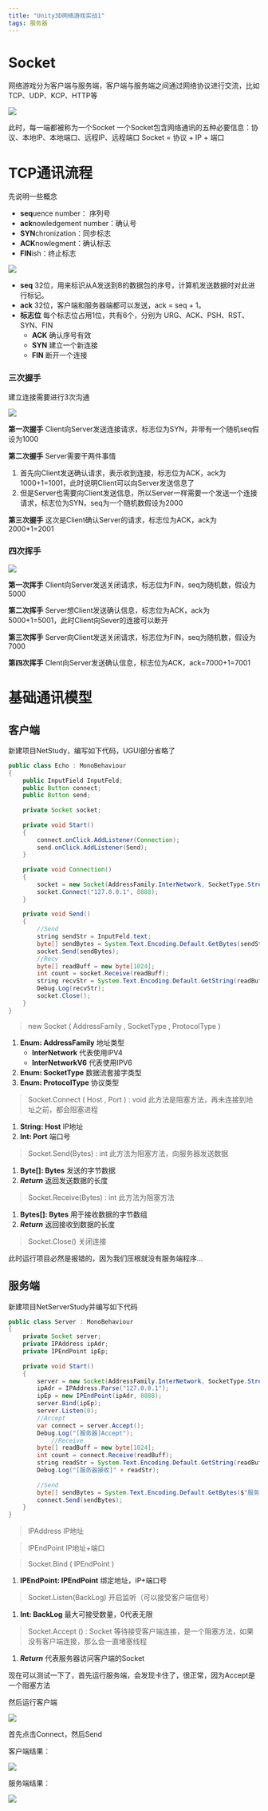 ```yaml
---
title: "Unity3D网络游戏实战1"
tags: 服务器
---
```

# Socket

网络游戏分为客户端与服务端，客户端与服务端之间通过网络协议进行交流，比如TCP、UDP、KCP、HTTP等

![](https://cdn.jsdelivr.net/gh/Gasskin/CloudImg/img/202205132121542.png)

此时，每一端都被称为一个Socket
一个Socket包含网络通讯的五种必要信息：协议、本地IP、本地端口、远程IP、远程端口
Socket = 协议 + IP + 端口
# TCP通讯流程
先说明一些概念
- **seq**uence number： 序列号
- **ack**nowledgement number：确认号
- **SYN**chronization：同步标志
- **ACK**nowlegment：确认标志
- **FIN**ish：终止标志

![](https://cdn.jsdelivr.net/gh/Gasskin/CloudImg/img/202205132152736.png)
- **seq** 32位，用来标识从A发送到B的数据包的序号，计算机发送数据时对此进行标记。
- **ack** 32位，客户端和服务器端都可以发送，ack = seq + 1。
- **标志位** 每个标志位占用1位，共有6个，分别为 URG、ACK、PSH、RST、SYN、FIN	
	- **ACK** 确认序号有效
	- **SYN** 建立一个新连接  
	- **FIN** 断开一个连接

### 三次握手

建立连接需要进行3次沟通

![](https://cdn.jsdelivr.net/gh/Gasskin/CloudImg/img/202205141718304.png)

**第一次握手** Client向Server发送连接请求，标志位为SYN，并带有一个随机seq假设为1000

**第二次握手** Server需要干两件事情
1. 首先向Client发送确认请求，表示收到连接，标志位为ACK，ack为1000+1=1001，此时说明Client可以向Server发送信息了
2. 但是Server也需要向Client发送信息，所以Server一样需要一个发送一个连接请求，标志位为SYN，seq为一个随机数假设为2000

**第三次握手**  这次是Client确认Server的请求，标志位为ACK，ack为2000+1=2001

### 四次挥手

![](https://cdn.jsdelivr.net/gh/Gasskin/CloudImg/img/202205141742868.png)

**第一次挥手** Client向Server发送关闭请求，标志位为FIN，seq为随机数，假设为5000

**第二次挥手** Server想Client发送确认信息，标志位为ACK，ack为5000+1=5001，此时Client向Sever的连接可以断开

**第三次挥手** Server向Client发送关闭请求，标志位为FIN，seq为随机数，假设为7000

**第四次挥手** Clent向Server发送确认信息，标志位为ACK，ack=7000+1=7001
# 基础通讯模型
## 客户端
新建项目NetStudy，编写如下代码，UGUI部分省略了

```java
public class Echo : MonoBehaviour 
{  
    public InputField InputFeld;  
    public Button connect;  
    public Button send;  
  
    private Socket socket;  
  
    private void Start()  
    {  
        connect.onClick.AddListener(Connection);  
        send.onClick.AddListener(Send);  
    }  
  
    private void Connection()  
    {  
        socket = new Socket(AddressFamily.InterNetwork, SocketType.Stream, ProtocolType.Tcp);  
        socket.Connect("127.0.0.1", 8888);  
    }  
  
    private void Send()  
    {  
        //Send  
        string sendStr = InputFeld.text;  
        byte[] sendBytes = System.Text.Encoding.Default.GetBytes(sendStr);  
        socket.Send(sendBytes);  
        //Recv  
        byte[] readBuff = new byte[1024];   
		int count = socket.Receive(readBuff);  
        string recvStr = System.Text.Encoding.Default.GetString(readBuff, 0, count);  
        Debug.Log(recvStr);  
		socket.Close();
    }  
}
```
>new Socket ( AddressFamily , SocketType , ProtocolType ) 

1. **Enum: AddressFamily** 地址类型
	- **InterNetwork** 代表使用IPV4
	- **InterNetworkV6** 代表使用IPV6
2. **Enum: SocketType** 数据流套接字类型
3. **Enum: ProtocolType** 协议类型

> Socket.Connect ( Host , Port ) : void
>此方法是阻塞方法，再未连接到地址之前，都会阻塞进程

1. **String: Host** IP地址
2. **Int: Port** 端口号

>Socket.Send(Bytes) : int
>此方法为阻塞方法，向服务器发送数据

1. **Byte[]: Bytes** 发送的字节数据
2. ***Return*** 返回发送数据的长度

>Socket.Receive(Bytes) : int
>此方法为阻塞方法

1. **Bytes[]: Bytes** 用于接收数据的字节数组
2. ***Return*** 返回接收到数据的长度

>Socket.Close()
>关闭连接


此时运行项目必然是报错的，因为我们压根就没有服务端程序...

## 服务端
新建项目NetServerStudy并编写如下代码
```java
public class Server : MonoBehaviour  
{  
    private Socket server;  
    private IPAddress ipAdr;  
    private IPEndPoint ipEp;  
  
    private void Start()  
    {  
        server = new Socket(AddressFamily.InterNetwork, SocketType.Stream, ProtocolType.Tcp);  
        ipAdr = IPAddress.Parse("127.0.0.1");  
        ipEp = new IPEndPoint(ipAdr, 8888);  
        server.Bind(ipEp);  
        server.Listen(0);  
        //Accept  
        var connect = server.Accept();  
        Debug.Log("[服务器]Accept");  
            //Receive  
        byte[] readBuff = new byte[1024];  
        int count = connect.Receive(readBuff);  
        string readStr = System.Text.Encoding.Default.GetString(readBuff, 0, count);  
        Debug.Log("[服务器接收]" + readStr);  
  
        //Send  
        byte[] sendBytes = System.Text.Encoding.Default.GetBytes($"服务器返回数据：{readStr}");  
        connect.Send(sendBytes);  
    }  
}
```

>IPAddress
>IP地址

>IPEndPoint
>IP地址+端口

>Socket.Bind ( IPEndPoint )

1. **IPEndPoint: IPEndPoint** 绑定地址，IP+端口号

>Socket.Listen(BackLog)
>开启监听（可以接受客户端信号）

1. **Int: BackLog** 最大可接受数量，0代表无限

>Socket.Accept () : Socket
>等待接受客户端连接，是一个阻塞方法，如果没有客户端连接，那么会一直堵塞线程

1. ***Return*** 代表服务器访问客户端的Socket

现在可以测试一下了，首先运行服务端，会发现卡住了，很正常，因为Accept是一个阻塞方法

然后运行客户端

![](https://cdn.jsdelivr.net/gh/Gasskin/CloudImg/img/202205142032106.png)

首先点击Connect，然后Send

客户端结果：

![](https://cdn.jsdelivr.net/gh/Gasskin/CloudImg/img/202205142032657.png)

服务端结果：

![](https://cdn.jsdelivr.net/gh/Gasskin/CloudImg/img/202205142033363.png)
